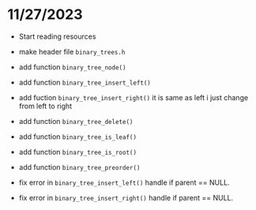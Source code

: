 # 11/27/2023

- Start reading resources
- make header file `binary_trees.h`
- add function `binary_tree_node()`
- add function `binary_tree_insert_left()`
- add fuction `binary_tree_insert_right()` it is same as left i just change from left to right
- add function `binary_tree_delete()`
- add function `binary_tree_is_leaf()`
- add function `binary_tree_is_root()`
- add function `binary_tree_preorder()`

- fix error in `binary_tree_insert_left()` handle if parent == NULL.
- fix error in `binary_tree_insert_right()` handle if parent == NULL.

